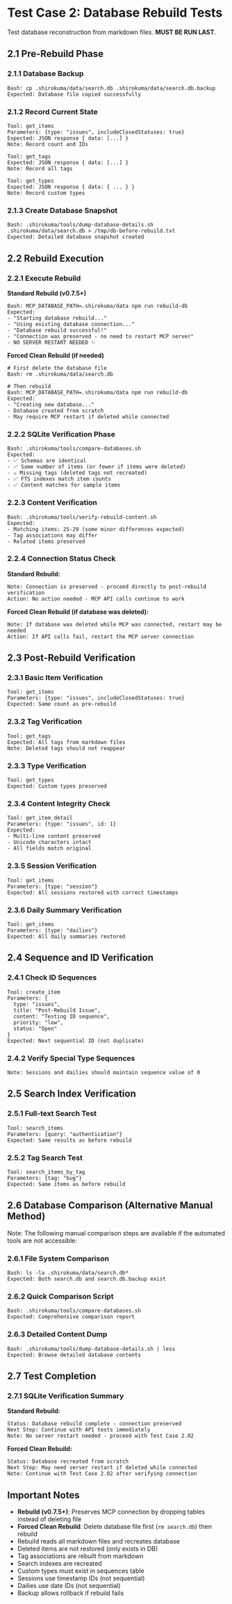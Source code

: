 # Test Case 2: Database Rebuild Tests

Test database reconstruction from markdown files. **MUST BE RUN LAST**.

## 2.1 Pre-Rebuild Phase

### 2.1.1 Database Backup
```
Bash: cp .shirokuma/data/search.db .shirokuma/data/search.db.backup
Expected: Database file copied successfully
```

### 2.1.2 Record Current State
```
Tool: get_items
Parameters: {type: "issues", includeClosedStatuses: true}
Expected: JSON response { data: [...] }
Note: Record count and IDs

Tool: get_tags
Expected: JSON response { data: [...] }
Note: Record all tags

Tool: get_types
Expected: JSON response { data: { ... } }
Note: Record custom types
```

### 2.1.3 Create Database Snapshot
```
Bash: .shirokuma/tools/dump-database-details.sh .shirokuma/data/search.db > /tmp/db-before-rebuild.txt
Expected: Detailed database snapshot created
```

## 2.2 Rebuild Execution

### 2.2.1 Execute Rebuild

**Standard Rebuild (v0.7.5+)**
```
Bash: MCP_DATABASE_PATH=.shirokuma/data npm run rebuild-db
Expected: 
- "Starting database rebuild..."
- "Using existing database connection..."
- "Database rebuild successful!"
- "Connection was preserved - no need to restart MCP server"
- NO SERVER RESTART NEEDED ✨
```

**Forced Clean Rebuild (if needed)**
```
# First delete the database file
Bash: rm .shirokuma/data/search.db

# Then rebuild
Bash: MCP_DATABASE_PATH=.shirokuma/data npm run rebuild-db
Expected:
- "Creating new database..."
- Database created from scratch
- May require MCP restart if deleted while connected
```

### 2.2.2 SQLite Verification Phase
```
Bash: .shirokuma/tools/compare-databases.sh
Expected:
- ✅ Schemas are identical
- ✅ Same number of items (or fewer if items were deleted)
- ⚠️ Missing tags (deleted tags not recreated)
- ✅ FTS indexes match item counts
- ✅ Content matches for sample items
```

### 2.2.3 Content Verification
```
Bash: .shirokuma/tools/verify-rebuild-content.sh
Expected:
- Matching items: 25-29 (some minor differences expected)
- Tag associations may differ
- Related items preserved
```

### 2.2.4 Connection Status Check

**Standard Rebuild:**
```
Note: Connection is preserved - proceed directly to post-rebuild verification
Action: No action needed - MCP API calls continue to work
```

**Forced Clean Rebuild (if database was deleted):**
```
Note: If database was deleted while MCP was connected, restart may be needed
Action: If API calls fail, restart the MCP server connection
```

## 2.3 Post-Rebuild Verification

### 2.3.1 Basic Item Verification

```
Tool: get_items
Parameters: {type: "issues", includeClosedStatuses: true}
Expected: Same count as pre-rebuild
```

### 2.3.2 Tag Verification
```
Tool: get_tags
Expected: All tags from markdown files
Note: Deleted tags should not reappear
```

### 2.3.3 Type Verification
```
Tool: get_types
Expected: Custom types preserved
```

### 2.3.4 Content Integrity Check
```
Tool: get_item_detail
Parameters: {type: "issues", id: 1}
Expected: 
- Multi-line content preserved
- Unicode characters intact
- All fields match original
```

### 2.3.5 Session Verification
```
Tool: get_items
Parameters: {type: "session"}
Expected: All sessions restored with correct timestamps
```

### 2.3.6 Daily Summary Verification
```
Tool: get_items
Parameters: {type: "dailies"}
Expected: All daily summaries restored
```

## 2.4 Sequence and ID Verification

### 2.4.1 Check ID Sequences

```
Tool: create_item
Parameters: {
  type: "issues",
  title: "Post-Rebuild Issue",
  content: "Testing ID sequence",
  priority: "low",
  status: "Open"
}
Expected: Next sequential ID (not duplicate)
```

### 2.4.2 Verify Special Type Sequences
```
Note: Sessions and dailies should maintain sequence value of 0
```

## 2.5 Search Index Verification

### 2.5.1 Full-text Search Test

```
Tool: search_items
Parameters: {query: "authentication"}
Expected: Same results as before rebuild
```

### 2.5.2 Tag Search Test
```
Tool: search_items_by_tag
Parameters: {tag: "bug"}
Expected: Same items as before rebuild
```

## 2.6 Database Comparison (Alternative Manual Method)

Note: The following manual comparison steps are available if the automated tools are not accessible:

### 2.6.1 File System Comparison
```
Bash: ls -la .shirokuma/data/search.db*
Expected: Both search.db and search.db.backup exist
```

### 2.6.2 Quick Comparison Script
```
Bash: .shirokuma/tools/compare-databases.sh
Expected: Comprehensive comparison report
```

### 2.6.3 Detailed Content Dump
```
Bash: .shirokuma/tools/dump-database-details.sh | less
Expected: Browse detailed database contents
```

## 2.7 Test Completion

### 2.7.1 SQLite Verification Summary

**Standard Rebuild:**
```
Status: Database rebuild complete - connection preserved
Next Step: Continue with API tests immediately
Note: No server restart needed - proceed with Test Case 2.02
```

**Forced Clean Rebuild:**
```
Status: Database recreated from scratch
Next Step: May need server restart if deleted while connected
Note: Continue with Test Case 2.02 after verifying connection
```

## Important Notes

- **Rebuild (v0.7.5+)**: Preserves MCP connection by dropping tables instead of deleting file
- **Forced Clean Rebuild**: Delete database file first (`rm search.db`) then rebuild
- Rebuild reads all markdown files and recreates database
- Deleted items are not restored (only exists in DB)
- Tag associations are rebuilt from markdown
- Search indexes are recreated
- Custom types must exist in sequences table
- Sessions use timestamp IDs (not sequential)
- Dailies use date IDs (not sequential)
- Backup allows rollback if rebuild fails